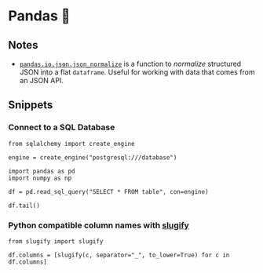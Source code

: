 # Pandas 🐼

## Notes

* [`pandas.io.json.json_normalize`](https://pandas.pydata.org/pandas-docs/stable/generated/pandas.io.json.json_normalize.html) is a function to _normalize_ structured JSON into a flat `dataframe`. Useful for working with data that comes from an JSON API.

## Snippets

### Connect to a SQL Database

```
from sqlalchemy import create_engine

engine = create_engine("postgresql:///database")

import pandas as pd
import numpy as np

df = pd.read_sql_query("SELECT * FROM table", con=engine)

df.tail()
```

### Python compatible column names with [slugify](https://pypi.python.org/pypi/awesome-slugify)

```
from slugify import slugify

df.columns = [slugify(c, separator="_", to_lower=True) for c in df.columns]
```



